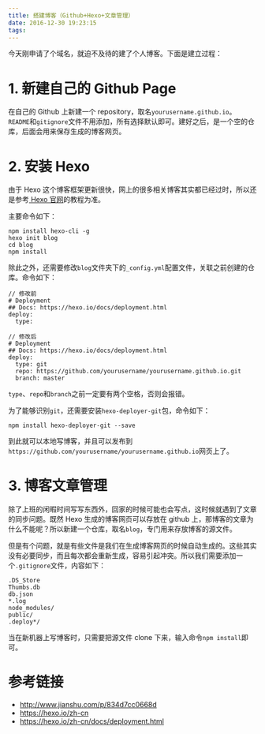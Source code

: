 ```yaml
---
title: 搭建博客（Github+Hexo+文章管理）
date: 2016-12-30 19:23:15
tags:
---
```



今天刚申请了个域名，就迫不及待的建了个人博客。下面是建立过程：


# 1. 新建自己的 Github Page
在自己的 Github 上新建一个 repository，取名` yourusername.github.io `。` README `和` gitignore `文件不用添加，所有选择默认即可。建好之后，是一个空的仓库，后面会用来保存生成的博客网页。


# 2. 安装 Hexo

由于 Hexo 这个博客框架更新很快，网上的很多相关博客其实都已经过时，所以还是参考[ Hexo 官网](https://hexo.io/zh-cn/)的教程为准。

主要命令如下：
```
npm install hexo-cli -g
hexo init blog
cd blog
npm install
```

除此之外，还需要修改` blog `文件夹下的` _config.yml `配置文件，关联之前创建的仓库。命令如下：
```
// 修改前
# Deployment
## Docs: https://hexo.io/docs/deployment.html
deploy:
  type:

// 修改后
# Deployment
## Docs: https://hexo.io/docs/deployment.html
deploy:
  type: git
  repo: https://github.com/yourusername/yourusername.github.io.git
  branch: master
```

` type `、` repo `和` branch `之前一定要有两个空格，否则会报错。

为了能够识别` git `，还需要安装` hexo-deployer-git `包，命令如下：
```
npm install hexo-deployer-git --save
```

到此就可以本地写博客，并且可以发布到`https://github.com/yourusername/yourusername.github.io`网页上了。


# 3. 博客文章管理

除了上班的闲暇时间写写东西外，回家的时候可能也会写点，这时候就遇到了文章的同步问题。既然 Hexo 生成的博客网页可以存放在 github 上，那博客的文章为什么不能呢？所以新建一个仓库，取名` blog `，专门用来存放博客的源文件。

但是有个问题，就是有些文件是我们在生成博客网页的时候自动生成的。这些其实没有必要同步，而且每次都会重新生成，容易引起冲突。所以我们需要添加一个` .gitignore `文件，内容如下：

```
.DS_Store
Thumbs.db
db.json
*.log
node_modules/
public/
.deploy*/
```

当在新机器上写博客时，只需要把源文件 clone 下来，输入命令` npm install `即可。


# 参考链接
- http://www.jianshu.com/p/834d7cc0668d
- https://hexo.io/zh-cn
- https://hexo.io/zh-cn/docs/deployment.html
